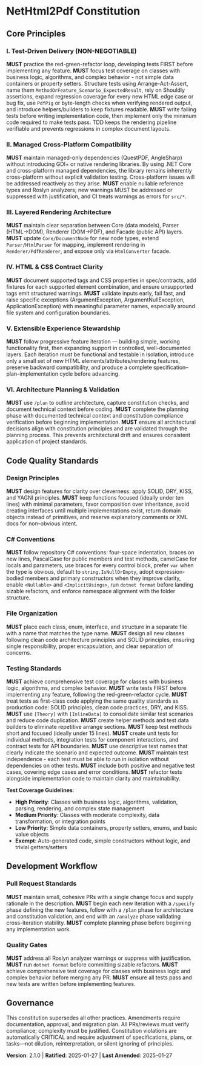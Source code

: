 <!--
Sync Impact Report:
- Version change: 1.3.0 → 2.1.0 (MINOR: Enhanced testing standards)
- Modified principles: 
  * II. Managed Cross-Platform Fidelity → Removed mandatory cross-platform validation (v2.0.0)
  * VI. Architecture Planning & Validation → Removed cross-platform validation strategy requirement (v2.0.0)
  * Testing Standards → Enhanced with clean code requirements for tests (v2.1.0)
- Enhanced sections: Testing Standards (added Theory/InlineData requirement, test quality standards)
- Removed sections: Cross-platform validation requirements from Quality Gates (v2.0.0)
- Templates requiring updates:
  ✅ spec.md (updated FR-006 testing requirements with clean code standards)
  ✅ plan.md (remove cross-platform validation strategy)
  ✅ tasks.md (remove T041-T043, T048-T049 cross-platform validation tasks)
- Follow-up TODOs: None
- Rationale: Tests are first-class code requiring same quality standards as production code. Use Theory/InlineData to reduce duplication and keep tests maintainable.
-->

# NetHtml2Pdf Constitution

## Core Principles

### I. Test-Driven Delivery (NON-NEGOTIABLE)
**MUST** practice the red-green-refactor loop, developing tests FIRST before implementing any feature. **MUST** focus test coverage on classes with business logic, algorithms, and complex behavior - not simple data containers or property setters. Structure tests using Arrange-Act-Assert, name them `MethodOrFeature_Scenario_ExpectedResult`, rely on Shouldly assertions, expand regression coverage for every new HTML edge case or bug fix, use `PdfPig` or byte-length checks when verifying rendered output, and introduce helpers/builders to keep fixtures readable. **MUST** write failing tests before writing implementation code, then implement only the minimum code required to make tests pass. TDD keeps the rendering pipeline verifiable and prevents regressions in complex document layouts.

### II. Managed Cross-Platform Compatibility
**MUST** maintain managed-only dependencies (QuestPDF, AngleSharp) without introducing GDI+ or native rendering libraries. By using .NET Core and cross-platform managed dependencies, the library remains inherently cross-platform without explicit validation testing. Cross-platform issues will be addressed reactively as they arise. **MUST** enable nullable reference types and Roslyn analyzers; new warnings MUST be addressed or suppressed with justification, and CI treats warnings as errors for `src/*`.

### III. Layered Rendering Architecture
**MUST** maintain clear separation between Core (data models), Parser (HTML→DOM), Renderer (DOM→PDF), and Facade (public API) layers. **MUST** update `Core/DocumentNode` for new node types, extend `Parser/HtmlParser` for mapping, implement rendering in `Renderer/PdfRenderer`, and expose only via `HtmlConverter` facade.

### IV. HTML & CSS Contract Clarity
**MUST** document supported tags and CSS properties in spec/contracts, add fixtures for each supported element combination, and ensure unsupported tags emit structured warnings. **MUST** validate inputs early, fail fast, and raise specific exceptions (ArgumentException, ArgumentNullException, ApplicationException) with meaningful parameter names, especially around file system and configuration boundaries.

### V. Extensible Experience Stewardship
**MUST** follow progressive feature iteration — building simple, working functionality first, then expanding support in controlled, well-documented layers. Each iteration must be functional and testable in isolation, introduce only a small set of new HTML elements/attributes/rendering features, preserve backward compatibility, and produce a complete specification–plan–implementation cycle before advancing.

### VI. Architecture Planning & Validation
**MUST** use `/plan` to outline architecture, capture constitution checks, and document technical context before coding. **MUST** complete the planning phase with documented technical context and constitution compliance verification before beginning implementation. **MUST** ensure all architectural decisions align with constitution principles and are validated through the planning process. This prevents architectural drift and ensures consistent application of project standards.

## Code Quality Standards

### Design Principles
**MUST** design features for clarity over cleverness: apply SOLID, DRY, KISS, and YAGNI principles. **MUST** keep functions focused (ideally under ten lines) with minimal parameters, favor composition over inheritance, avoid creating interfaces until multiple implementations exist, return domain objects instead of primitives, and reserve explanatory comments or XML docs for non-obvious intent.

### C# Conventions
**MUST** follow repository C# conventions: four-space indentation, braces on new lines, PascalCase for public members and test methods, camelCase for locals and parameters, use braces for every control block, prefer `var` when the type is obvious, default to `string.IsNullOrEmpty`, adopt expression-bodied members and primary constructors when they improve clarity, enable `<Nullable>` and `<ImplicitUsings>`, run `dotnet format` before landing sizable refactors, and enforce namespace alignment with the folder structure.

### File Organization
**MUST** place each class, enum, interface, and structure in a separate file with a name that matches the type name. **MUST** design all new classes following clean code architecture principles and SOLID principles, ensuring single responsibility, proper encapsulation, and clear separation of concerns.

### Testing Standards
**MUST** achieve comprehensive test coverage for classes with business logic, algorithms, and complex behavior. **MUST** write tests FIRST before implementing any feature, following the red-green-refactor cycle. **MUST** treat tests as first-class code applying the same quality standards as production code: SOLID principles, clean code practices, DRY, and KISS. **MUST** use `[Theory]` with `[InlineData]` to consolidate similar test scenarios and reduce code duplication. **MUST** create helper methods and test data builders to eliminate repetitive arrange sections. **MUST** keep test methods short and focused (ideally under 15 lines). **MUST** create unit tests for individual methods, integration tests for component interactions, and contract tests for API boundaries. **MUST** use descriptive test names that clearly indicate the scenario and expected outcome. **MUST** maintain test independence - each test must be able to run in isolation without dependencies on other tests. **MUST** include both positive and negative test cases, covering edge cases and error conditions. **MUST** refactor tests alongside implementation code to maintain clarity and maintainability.

**Test Coverage Guidelines**:
- **High Priority**: Classes with business logic, algorithms, validation, parsing, rendering, and complex state management
- **Medium Priority**: Classes with moderate complexity, data transformation, or integration points
- **Low Priority**: Simple data containers, property setters, enums, and basic value objects
- **Exempt**: Auto-generated code, simple constructors without logic, and trivial getters/setters

## Development Workflow

### Pull Request Standards
**MUST** maintain small, cohesive PRs with a single change focus and supply rationale in the description. **MUST** begin each new iteration with a `/specify` phase defining the new features, follow with a `/plan` phase for architecture and constitution validation, and end with an `/analyze` phase validating cross-iteration stability. **MUST** complete planning phase before beginning any implementation work.

### Quality Gates
**MUST** address all Roslyn analyzer warnings or suppress with justification. **MUST** run `dotnet format` before committing sizable refactors. **MUST** achieve comprehensive test coverage for classes with business logic and complex behavior before merging any PR. **MUST** ensure all tests pass and new tests are written before implementing features.

## Governance

This constitution supersedes all other practices. Amendments require documentation, approval, and migration plan. All PRs/reviews must verify compliance; complexity must be justified. Constitution violations are automatically CRITICAL and require adjustment of specifications, plans, or tasks—not dilution, reinterpretation, or silent ignoring of principles.

**Version**: 2.1.0 | **Ratified**: 2025-01-27 | **Last Amended**: 2025-01-27